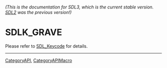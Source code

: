 ###### (This is the documentation for SDL3, which is the current stable version. [SDL2](https://wiki.libsdl.org/SDL2/) was the previous version!)
# SDLK_GRAVE

Please refer to [SDL_Keycode](SDL_Keycode) for details.

----
[CategoryAPI](CategoryAPI), [CategoryAPIMacro](CategoryAPIMacro)

